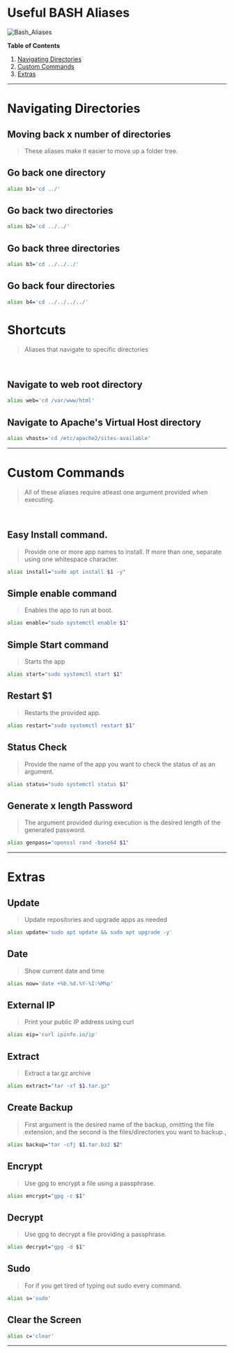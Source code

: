 # Useful BASH Aliases

![Bash_Aliases](https://github.com/ryanc410/BASH/bash_aliases.png)

**Table of Contents**
1. <a href="#navigating">Navigating Directories</a>
2. <a href="#custom">Custom Commands</a>
3. <a href="#extras">Extras</a>

---

<h1 id="navigating"> Navigating Directories</h1>

## **Moving back x number of directories**
>These aliases make it easier to move up a folder tree.

## **Go back one directory**
````bash
alias b1='cd ../'
````

## **Go back two directories**
````bash
alias b2='cd ../../'
````

## **Go back three directories**
````bash
alias b3='cd ../../../'
````

## **Go back four directories**
````bash
alias b4='cd ../../../../'
````

# **Shortcuts**
>Aliases that navigate to specific directories

<br>

## **Navigate to web root directory**
````bash
alias web='cd /var/www/html'
````

## **Navigate to Apache's Virtual Host directory**
````bash
alias vhosts='cd /etc/apache2/sites-available'
````

---

<h1 id="custom">Custom Commands</h1>

>All of these aliases require atleast one argument provided when executing.

<br>

## **Easy Install command.**
>Provide one or more app names to install. If more than one, separate using one whitespace character.
````bash
alias install="sudo apt install $1 -y"
````

## **Simple enable command**
>Enables the app to run at boot.
````bash
alias enable="sudo systemctl enable $1"
````

## **Simple Start command**
>Starts the app
````bash
alias start="sudo systemctl start $1"
````
## **Restart $1**
>Restarts the provided app.
````bash
alias restart="sudo systemctl restart $1"
````

## **Status Check**
>Provide the name of the app you want to check the status of as an argument.
````bash
alias status="sudo systemctl status $1"
````
## **Generate x length Password**
>The argument provided during execution is the desired length of the generated password.
````bash
alias genpass="openssl rand -base64 $1"
````

---

<h1 id="extras">Extras</h1>

## **Update**
>Update repositories and upgrade apps as needed
````bash
alias update='sudo apt update && sudo apt upgrade -y'
````

## **Date**
>Show current date and time
````bash
alias now='date +%b.%d.%Y-%I:%M%p'
````

## **External IP**
>Print your public IP address using curl
````bash
alias eip='curl ipinfo.io/ip'
````

## **Extract**
>Extract a tar.gz archive
````bash
alias extract="tar -xf $1.tar.gz"
````

## **Create Backup**
>First argument is the desired name of the backup, omitting the file extension, and the second is the files/directories you want to backup.,
````bash
alias backup="tar -cfj $1.tar.bz2 $2"
````

## **Encrypt**
>Use gpg to encrypt a file using a passphrase.
````bash
alias encrypt="gpg -c $1"
````

## **Decrypt**
>Use gpg to decrypt a file providing a passphrase.
````bash
alias decrypt="gpg -d $1"
````

## **Sudo**
>For if you get tired of typing out sudo every command.
````bash
alias s='sudo'
````

## **Clear the Screen**
````bash
alias c='clear'
````

---

